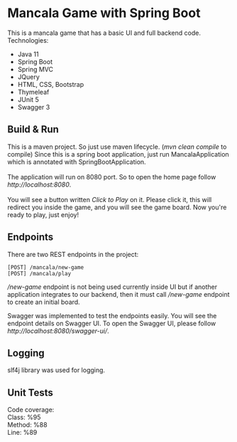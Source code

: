 # Mancala Game with Spring Boot

This is a mancala game that has a basic UI and full backend code. Technologies:

* Java 11
* Spring Boot
* Spring MVC
* JQuery
* HTML, CSS, Bootstrap
* Thymeleaf
* JUnit 5
* Swagger 3

## Build & Run

This is a maven project. So just use maven lifecycle. (*mvn clean compile* to compile)
Since this is a spring boot application, just run MancalaApplication which is annotated with SpringBootApplication.
\
\
The application will run on 8080 port. So to open the home page follow *http://localhost:8080*.
\
\
You will see a button written *Click to Play* on it. Please click it, this will redirect you inside the game, and
you will see the game board. Now you're ready to play, just enjoy!

## Endpoints

There are two REST endpoints in the project:

```
[POST] /mancala/new-game
[POST] /mancala/play
```

*/new-game* endpoint is not being used currently inside UI but if another application integrates to our backend, then it
must call */new-game* endpoint to create an initial board.

Swagger was implemented to test the endpoints easily. You will see the endpoint details on Swagger UI. To open the
Swagger UI, please follow *http://localhost:8080/swagger-ui/*.

## Logging

slf4j library was used for logging.

## Unit Tests

Code coverage:\
Class: %95\
Method: %88\
Line: %89



